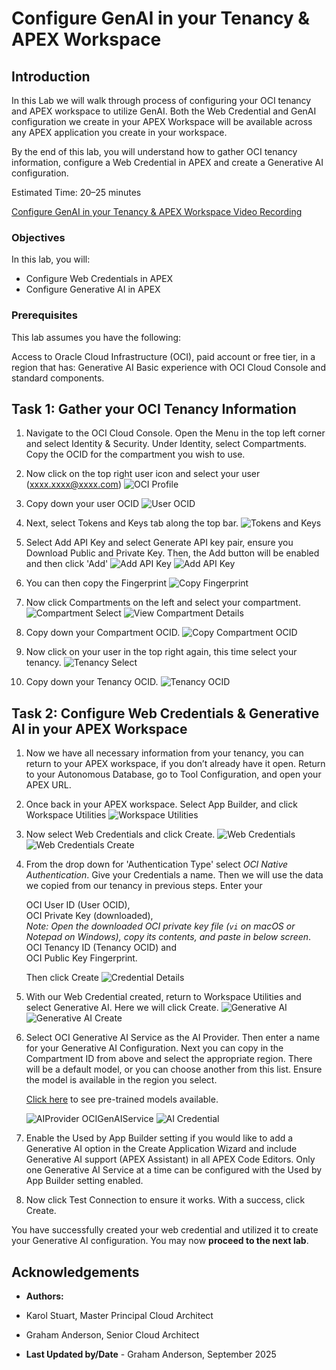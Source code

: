 # Configure GenAI in your Tenancy & APEX Workspace

## Introduction

In this Lab we will walk through process of configuring your OCI tenancy and APEX workspace to utilize GenAI. Both the Web Credential and GenAI configuration we create in your APEX Workspace will be available across any APEX application you create in your workspace. 

By the end of this lab, you will understand how to gather OCI tenancy information, configure a Web Credential in APEX and create a Generative AI configuration.

Estimated Time: 20–25 minutes


[Configure GenAI in your Tenancy & APEX Workspace Video Recording](videohub:1_9ikcl1lc)


### Objectives

In this lab, you will:
* Configure Web Credentials in APEX
* Configure Generative AI in APEX

### Prerequisites

This lab assumes you have the following:

Access to Oracle Cloud Infrastructure (OCI), paid account or free tier, in a region that has:
Generative AI
Basic experience with OCI Cloud Console and standard components.

## Task 1: Gather your OCI Tenancy Information

1. Navigate to the OCI Cloud Console. Open the Menu in the top left corner and select Identity & Security. Under Identity, select Compartments. Copy the OCID for the compartment you wish to use. 

2. Now click on the top right user icon and select your user (xxxx.xxxx@xxxx.com)
    ![OCI Profile](./images/oci_profile.png  "OCI Profile page showing user email ")

3. Copy down your user OCID
    ![User OCID](./images/user_ocid.png  "OCI user OCID for API and service configuration")

4. Next, select Tokens and Keys tab along the top bar.
    ![Tokens and Keys](./images/tokens_and_keys.png  "Tokens and API keys tab in OCI console")

5. Select Add API Key and select Generate API key pair, ensure you Download Public and Private Key. Then, the Add button will be enabled and then click 'Add'
    ![Add API Key](./images/add_api_key.png  "Add a new OCI API key pair")
    ![Add API Key](./images/download_api_key.png  "Download the generated OCI public and private keys")

6. You can then copy the Fingerprint
    ![Copy Fingerprint](./images/copy_fingerprint.png "Copy Fingerprint")

7. Now click Compartments on the left and select your compartment. 
    ![Compartment Select](./images/select_compartment.png  "Select OCI compartments link from side link")
    ![View Compartment Details](./images/view_compartment_details.png  "View selected OCI compartment details")

8. Copy down your Compartment OCID.
    ![Copy Compartment OCID](./images/copy_compartment_ocid.png  "Copy the OCI Compartment OCID for configuration")

9. Now click on your user in the top right again, this time select your tenancy. 
    ![Tenancy Select](./images/tenancy.png  "Select tenancy in OCI console for configuration")

10. Copy down your Tenancy OCID.
    ![Tenancy OCID](./images/tenancy_ocid.png  "Copy OCI Tenancy OCID for configuration")

## Task 2: Configure Web Credentials & Generative AI in your APEX Workspace

1. Now we have all necessary information from your tenancy, you can return to your APEX workspace, if you don’t already have it open. Return to your Autonomous Database, go to Tool Configuration, and open your APEX URL. 

2. Once back in your APEX workspace. Select App Builder, and click Workspace Utilities
    ![Workspace Utilities](./images/workspace_utilities.png  "Access Workspace Utilities in APEX")

3. Now select Web Credentials and click Create.
    ![Web Credentials](./images/web_credentials.png  "Web Credentials link in Workspace Utilities")
    ![Web Credentials Create](./images/webcredentials_create.png  "Create new Web Credential in APEX")

4. From the drop down for 'Authentication Type' select *OCI Native Authentication*. Give your Credentials a name. Then we will use the data we copied from our tenancy in previous steps. Enter your

    OCI User ID (User OCID),  
    OCI Private Key (downloaded),  
    *Note: Open the downloaded OCI private key file (`vi` on macOS or Notepad on Windows), copy its contents, and paste in below screen*.  
    OCI Tenancy ID (Tenancy OCID) and  
    OCI Public Key Fingerprint.  

    Then click Create
    ![Credential Details](./images/credential_details.png  "Enter all required details to configure Web Credential in APEX")

5. With our Web Credential created, return to Workspace Utilities and select Generative AI. Here we will click Create.
    ![Generative AI](./images/generative_ai.png  "Access Generative AI configurations in APEX Workspace")
    ![Generative AI Create](./images/generative_ai_create.png  "Create a new Generative AI configuration in APEX")

6. Select OCI Generative AI Service as the AI Provider. Then enter a name for your Generative AI Configuration. Next you can copy in the Compartment ID from above and select the appropriate region. There will be a default model, or you can choose another from this list. Ensure the model is available in the region you select.

    [Click here](https://docs.oracle.com/en-us/iaas/Content/generative-ai/pretrained-models.htm) to see pre-trained models available.

    ![AIProvider OCIGenAIService](./images/ai_provider_oci_gen_ai_service.png  "Select OCI Generative AI Service as provider")
    ![AI Credential](./images/ai_credential.png  "Enter name, compartment, region and select Credential to authenticate with OCI GenAI service")

7. Enable the Used by App Builder setting if you would like to add a Generative AI option in the Create Application Wizard and include Generative AI support (APEX Assistant) in all APEX Code Editors. Only one Generative AI Service at a time can be configured with the Used by App Builder setting enabled. 

8. Now click Test Connection to ensure it works. With a success, click Create.

You have successfully created your web credential and utilized it to create your Generative AI configuration. You may now **proceed to the next lab**.

## Acknowledgements

* **Authors:**
* Karol Stuart, Master Principal Cloud Architect 
* Graham Anderson, Senior Cloud Architect 

* **Last Updated by/Date** - Graham Anderson, September 2025
